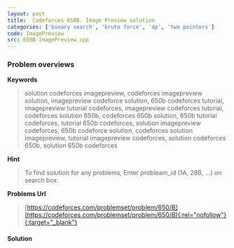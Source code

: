 ```yaml
---
layout: post
title:  Codeforces 650B. Image Preview solution
categories: ['binary search', 'brute force', 'dp', 'two pointers']
code: ImagePreview
src: 650B-ImagePreview.cpp
---
```

### **Problem overviews**

**Keywords**
> solution codeforces imagepreview, codeforces imagepreview solution, imagepreview codeforce solution, 650b codeforces tutorial, imagepreview tutorial codeforces, imagepreview codeforces tutorial, codeforces solution 650b, codeforces 650b solution, 650b tutorial codeforces, tutorial 650b codeforces, solution imagepreview codeforces, 650b codeforce solution, codeforces solution imagepreview, tutorial imagepreview codeforces, solution codeforces 650b, solution 650b codeforces

**Hint**
> To find solution for any problems, Enter probleam_id (1A, 28B, ...) on search box. 

**Problems Url**
> [https://codeforces.com/problemset/problem/650/B](https://codeforces.com/problemset/problem/650/B){:rel="nofollow"}{:target="_blank"}

#### **Solution**



